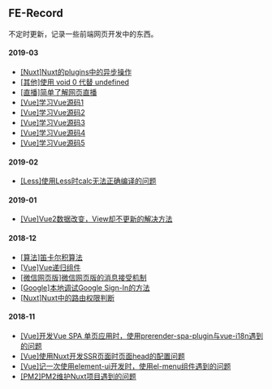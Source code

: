 ## FE-Record
不定时更新，记录一些前端网页开发中的东西。 

#### 2019-03
- [[Nuxt]Nuxt的plugins中的异步操作](./2019-03/Nuxt的plugins中的异步操作.md)
- [[其他]使用 void 0 代替 undefined](./2019-03/使用void0代替undefined.md)
- [[直播]简单了解网页直播](./2019-03/简单了解网页直播.md)
- [[Vue]学习Vue源码1](./2019-03/学习Vue源码1.md)
- [[Vue]学习Vue源码2](./2019-03/学习Vue源码2.md)
- [[Vue]学习Vue源码3](./2019-03/学习Vue源码3.md)
- [[Vue]学习Vue源码4](./2019-03/学习Vue源码4.md)
- [[Vue]学习Vue源码5](./2019-03/学习Vue源码5.md)

#### 2019-02
- [[Less]使用Less时calc无法正确编译的问题](./2019-02/使用Less时calc无法正确编译的问题.md)

#### 2019-01
- [[Vue]Vue2数据改变，View却不更新的解决方法](./2019-01/Vue2数据改变，View却不更新的解决方法.md)

#### 2018-12
- [[算法]笛卡尔积算法](./2018-12/笛卡尔积算法.md)
- [[Vue]Vue递归组件](./2018-12/Vue递归组件.md)
- [[微信网页版]微信网页版的消息接受机制](./2018-12/微信网页版的消息接受机制.md)
- [[Google]本地调试Google Sign-In的方法](./2018-12/本地调试Google-Sign-In.md)
- [[Nuxt]Nuxt中的路由权限判断](./2018-12/Nuxt中的路由权限判断.md)

#### 2018-11
- [[Vue]开发Vue SPA 单页应用时，使用prerender-spa-plugin与vue-i18n遇到的问题](./2018-11/prerender-spa-plugin与vue-i18n.md)
- [[Vue]使用Nuxt开发SSR页面时页面head的配置问题](./2018-11/nuxt-head.md)
- [[Vue]记一次使用element-ui开发时，使用el-menu组件遇到的问题](./2018-11/el-menu-bug.md)
- [[PM2]PM2维护Nuxt项目遇到的问题](./2018-11/pm2-problem.md)
